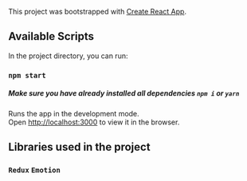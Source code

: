 This project was bootstrapped with [Create React App](https://github.com/facebook/create-react-app).

## Available Scripts

In the project directory, you can run:

### `npm start`

##### Make sure you have already installed all dependencies `npm i` or `yarn`

Runs the app in the development mode.<br>
Open [http://localhost:3000](http://localhost:3000) to view it in the browser.

## Libraries used in the project
### `Redux` `Emotion`

